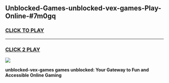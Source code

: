 
## Unblocked-Games-unblocked-vex-games-Play-Online-#7m0gq
<h3>
<a href="https://premium.freeplayer.one?title=unblocked-vex-games&ref=27F">CLICK TO PLAY</a></h3>
<hr>

<h3>
<a href="https://premium.freeplayer.one?title=unblocked-vex-games&ref=27F">CLICK 2 PLAY</a>
  
</h3>

<a href="https://premium.freeplayer.one?title=unblocked-vex-games&ref=27F"><img src="https://clearcache.store/games.png"></a>


**unblocked-vex-games games unblocked: Your Gateway to Fun and Accessible Online Gaming**
